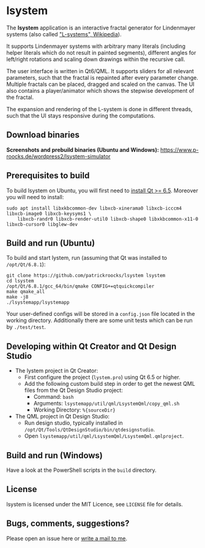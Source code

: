 # lsystem

The **lsystem** application is an interactive fractal generator for Lindenmayer systems (also called ["L-systems", Wikipedia](https://en.wikipedia.org/wiki/L-system)). 

It supports Lindenmayer systems with arbitrary many literals (including helper literals which do not result in painted segments), different angles for left/right rotations and scaling down drawings within the recursive call.

The user interface is written in Qt6/QML. It supports sliders for all relevant parameters, such that the fractal is repainted after every parameter change. Multiple fractals can be placed, dragged and scaled on the canvas. The UI also contains a player/animator which shows the stepwise development of the fractal.

The expansion and rendering of the L-system is done in different threads, such that the UI stays responsive during the computations.

## Download binaries

**Screenshots and prebuild binaries (Ubuntu and Windows):** https://www.p-roocks.de/wordpress2/lsystem-simulator

## Prerequisites to build

To build lsystem on Ubuntu, you will first need to [install Qt >= 6.5](https://www.qt.io/download-open-source). Moreover you will need to install:

    sudo apt install libxkbcommon-dev libxcb-xinerama0 libxcb-icccm4 libxcb-image0 libxcb-keysyms1 \
        libxcb-randr0 libxcb-render-util0 libxcb-shape0 libxkbcommon-x11-0 libxcb-cursor0 libglew-dev

## Build and run (Ubuntu)

To build and start lystem, run (assuming that Qt was installed to `/opt/Qt/6.8.1`):

    git clone https://github.com/patrickroocks/lsystem lsystem
    cd lsystem
    /opt/Qt/6.8.1/gcc_64/bin/qmake CONFIG+=qtquickcompiler
    make qmake_all
    make -j8
    ./lsystemapp/lsystemapp

Your user-defined configs will be stored in a `config.json` file located in the working directory. Additionally there are some unit tests which can be run by `./test/test`.

## Developing within Qt Creator and Qt Design Studio

* The lystem project in Qt Creator:
	- First configure the project (`lystem.pro`) using Qt 6.5 or higher.
	- Add the following custom build step in order to get the newest QML files from the Qt Design Studio project:
		- Command: `bash`
		- Arguments: `lsystemapp/util/qml/LsystemQml/copy_qml.sh`
		- Working Directory: `%{sourceDir}`
* The QML project in Qt Design Studio:
	- Run design studio, typically installed in `/opt/Qt/Tools/QtDesignStudio/bin/qtdesignstudio`.
	- Open `lsystemapp/util/qml/LsystemQml/LsystemQml.qmlproject`.

## Build and run (Windows)

Have a look at the PowerShell scripts in the `build` directory.

## License

lsystem is licensed under the MIT Licence, see `LICENSE` file for details.

## Bugs, comments, suggestions?

Please open an issue here or [write a mail to me](mailto:mail@p-roocks.de).
